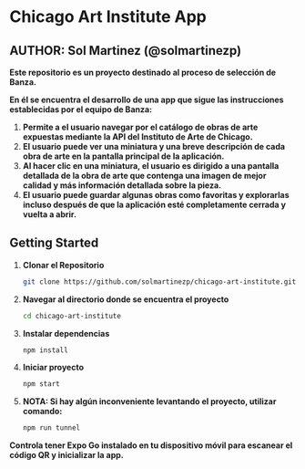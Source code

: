 # Chicago Art Institute App

## AUTHOR: Sol Martinez (@solmartinezp)

**Este repositorio es un proyecto destinado al proceso de selección de Banza.**

**En él se encuentra el desarrollo de una app que sigue las instrucciones establecidas por el equipo de Banza:**
1. **Permite a el usuario navegar por el catálogo de obras de arte expuestas mediante la API del Instituto de Arte de Chicago.**
2. **El usuario puede ver una miniatura y una breve descripción de cada obra de arte en la pantalla principal de la aplicación.**
3. **Al hacer clic en una miniatura, el usuario es dirigido a una pantalla detallada de la obra de arte que contenga una imagen de mejor calidad y más información detallada sobre la pieza.**
4. **El usuario puede  guardar algunas obras como favoritas y explorarlas incluso después de que la aplicación esté completamente cerrada y vuelta a abrir.**

## Getting Started

1. **Clonar el Repositorio**

   ```bash
   git clone https://github.com/solmartinezp/chicago-art-institute.git

2. **Navegar al directorio donde se encuentra el proyecto**

   ```bash
   cd chicago-art-institute

3. **Instalar dependencias**

    ```bash
   npm install 

4. **Iniciar proyecto**
    
    ```bash
   npm start

5. **NOTA: Si hay algún inconveniente levantando el proyecto, utilizar comando:**
    
    ```bash
    npm run tunnel

**Controla tener Expo Go instalado en tu dispositivo móvil para escanear el código QR y inicializar la app.**
